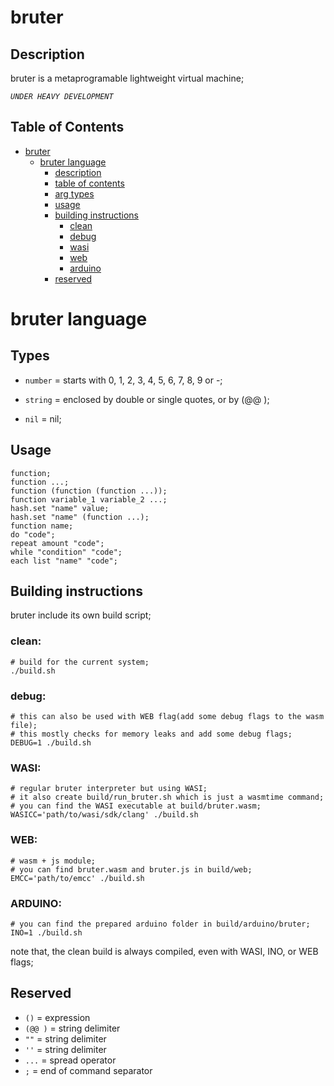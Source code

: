 
# bruter

## Description


bruter is a metaprogramable lightweight virtual machine;

*`UNDER HEAVY DEVELOPMENT`*


## Table of Contents


- [bruter](#bruter)
  - [bruter language](#bruter-language)
    - [description](#description)
    - [table of contents](#table-of-contents)
    - [arg types](#arg-types)
    - [usage](#usage)
    - [building instructions](#building-instructions)
      - [clean](#clean)
      - [debug](#debug)
      - [wasi](#wasi)
      - [web](#web)
      - [arduino](#arduino)
    - [reserved](#reserved)



# bruter language

## Types


- `number` = starts with 0, 1, 2, 3, 4, 5, 6, 7, 8, 9 or -;

- `string` = enclosed by double or single quotes, or by (@@ );

- `nil` = nil;

## Usage

    function;
    function ...;
    function (function (function ...));
    function variable_1 variable_2 ...;
    hash.set "name" value; 
    hash.set "name" (function ...);
    function name;
    do "code";
    repeat amount "code";
    while "condition" "code";
    each list "name" "code";
    
## Building instructions

  bruter include its own build script;

  ### clean:

    # build for the current system;
    ./build.sh

  ### debug:

    # this can also be used with WEB flag(add some debug flags to the wasm file);
    # this mostly checks for memory leaks and add some debug flags;
    DEBUG=1 ./build.sh

  ### WASI:

    # regular bruter interpreter but using WASI;
    # it also create build/run_bruter.sh which is just a wasmtime command;
    # you can find the WASI executable at build/bruter.wasm;
    WASICC='path/to/wasi/sdk/clang' ./build.sh

  ### WEB:

    # wasm + js module;
    # you can find bruter.wasm and bruter.js in build/web;
    EMCC='path/to/emcc' ./build.sh

  ### ARDUINO:

    # you can find the prepared arduino folder in build/arduino/bruter;
    INO=1 ./build.sh

  note that, the clean build is always compiled, even with WASI, INO, or WEB flags;


## Reserved

- `()` = expression
- `(@@ )` = string delimiter
- `""` = string delimiter
- `''` = string delimiter
- `...` = spread operator
- `;` = end of command separator
